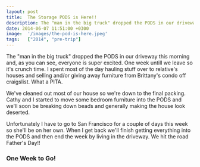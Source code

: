 ```yaml
---
layout: post
title:  The Storage PODS is Here!!
description: The "man in the big truck" dropped the PODS in our driveway this morning an...
date: 2014-06-07 11:51:00 +0300
image:  '/images/the-pod-is-here.jpeg'
tags:   ["2014", "pre-trip"]
---
```

<p>The &quot;man in the big truck&quot; dropped the PODS in our driveway this morning and, as you can see, everyone is super excited. One week untill we leave so it's crunch time. I spent most of the day hauling stuff over to relative's houses and selling and/or giving away furniture from Brittany's condo off craigslist. What a PITA.</p>
<p>We've cleaned out most of our house so we're down to the final packing. Cathy and I started to move some bedroom furniture into the PODS and we'll soon be breaking down beads and generally making the house look deserted.</p>
<p>Unfortunately I have to go to San Francisco for a couple of days this week so she'll be on her own. When I get back we'll finish getting everything into the PODS and then end the week by living in the driveway. We hit the road Father's Day!!</p>
<h3 id="oneweektogo">One Week to Go!</h3>

